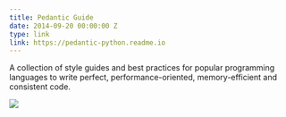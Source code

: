 ```yaml
---
title: Pedantic Guide
date: 2014-09-20 00:00:00 Z
type: link
link: https://pedantic-python.readme.io
---
```


A collection of style guides and best practices for popular programming languages
to write perfect, performance-oriented, memory-efficient and consistent code.

![](https://res.cloudinary.com/dw9fem4ki/image/upload/v1418549469/pedantic_asnj0p.png)
